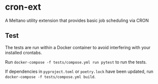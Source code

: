 # cron-ext

A Meltano utility extension that provides basic job scheduling via CRON


## Test

The tests are run within a Docker container to avoid interfering with your installed crontabs.

Run `docker-compose -f tests/compose.yml run pytest` to run the tests.

If dependencies in `pyproject.toml` or `poetry.lock` have been updated, run `docker-compose -f tests/compose.yml build`.

